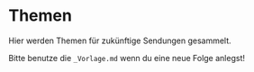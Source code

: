 # Themen

Hier werden Themen für zukünftige Sendungen gesammelt.

Bitte benutze die `_Vorlage.md` wenn du eine neue Folge anlegst!